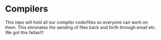 # Compilers
This repo will hold all our compiler code/files so everyone can work on them. This eliminates the sending of files back and forth through email etc. We got this fellas!!!
